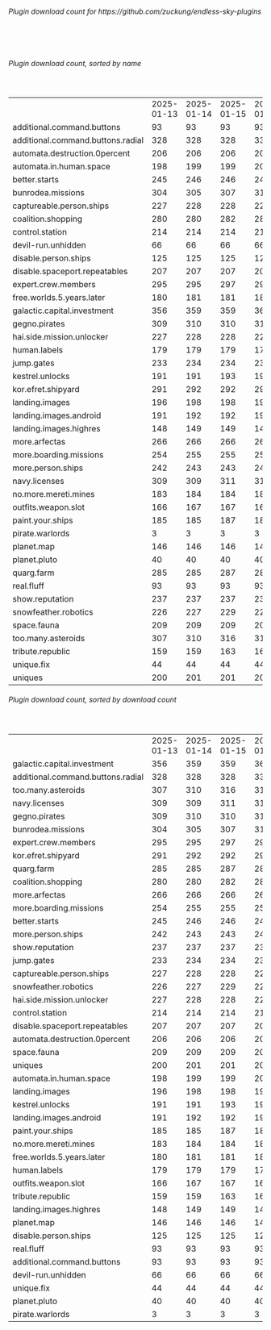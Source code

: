 <h6>Plugin download count for https://github.com/zuckung/endless-sky-plugins</h6><br>
<br>
<h6>Plugin download count, sorted by name</h6><sub><sup><br>
<table>
	<tr>
		<td></td>
		<td>2025-01-13</td>
		<td>2025-01-14</td>
		<td>2025-01-15</td>
		<td>2025-01-16</td>
		<td>2025-01-17</td>
		<td>2025-01-18</td>
		<td>2025-01-19</td>
		<td>today +</td>
	</tr>
	<tr>
		<td>additional.command.buttons</td>
		<td>93</td>
		<td>93</td>
		<td>93</td>
		<td>93</td>
		<td>93</td>
		<td>93</td>
		<td>93</td>
		<td></td>
	</tr>
	<tr>
		<td>additional.command.buttons.radial</td>
		<td>328</td>
		<td>328</td>
		<td>328</td>
		<td>330</td>
		<td>332</td>
		<td>334</td>
		<td>334</td>
		<td></td>
	</tr>
	<tr>
		<td>automata.destruction.0percent</td>
		<td>206</td>
		<td>206</td>
		<td>206</td>
		<td>206</td>
		<td>206</td>
		<td>208</td>
		<td>210</td>
		<td>+ 2</td>
	</tr>
	<tr>
		<td>automata.in.human.space</td>
		<td>198</td>
		<td>199</td>
		<td>199</td>
		<td>201</td>
		<td>201</td>
		<td>201</td>
		<td>201</td>
		<td></td>
	</tr>
	<tr>
		<td>better.starts</td>
		<td>245</td>
		<td>246</td>
		<td>246</td>
		<td>246</td>
		<td>246</td>
		<td>248</td>
		<td>248</td>
		<td></td>
	</tr>
	<tr>
		<td>bunrodea.missions</td>
		<td>304</td>
		<td>305</td>
		<td>307</td>
		<td>310</td>
		<td>310</td>
		<td>310</td>
		<td>310</td>
		<td></td>
	</tr>
	<tr>
		<td>captureable.person.ships</td>
		<td>227</td>
		<td>228</td>
		<td>228</td>
		<td>228</td>
		<td>228</td>
		<td>228</td>
		<td>232</td>
		<td>+ 4</td>
	</tr>
	<tr>
		<td>coalition.shopping</td>
		<td>280</td>
		<td>280</td>
		<td>282</td>
		<td>284</td>
		<td>284</td>
		<td>284</td>
		<td>284</td>
		<td></td>
	</tr>
	<tr>
		<td>control.station</td>
		<td>214</td>
		<td>214</td>
		<td>214</td>
		<td>216</td>
		<td>216</td>
		<td>216</td>
		<td>216</td>
		<td></td>
	</tr>
	<tr>
		<td>devil-run.unhidden</td>
		<td>66</td>
		<td>66</td>
		<td>66</td>
		<td>66</td>
		<td>66</td>
		<td>66</td>
		<td>66</td>
		<td></td>
	</tr>
	<tr>
		<td>disable.person.ships</td>
		<td>125</td>
		<td>125</td>
		<td>125</td>
		<td>125</td>
		<td>125</td>
		<td>125</td>
		<td>125</td>
		<td></td>
	</tr>
	<tr>
		<td>disable.spaceport.repeatables</td>
		<td>207</td>
		<td>207</td>
		<td>207</td>
		<td>207</td>
		<td>209</td>
		<td>211</td>
		<td>211</td>
		<td></td>
	</tr>
	<tr>
		<td>expert.crew.members</td>
		<td>295</td>
		<td>295</td>
		<td>297</td>
		<td>297</td>
		<td>297</td>
		<td>297</td>
		<td>299</td>
		<td>+ 2</td>
	</tr>
	<tr>
		<td>free.worlds.5.years.later</td>
		<td>180</td>
		<td>181</td>
		<td>181</td>
		<td>181</td>
		<td>181</td>
		<td>181</td>
		<td>181</td>
		<td></td>
	</tr>
	<tr>
		<td>galactic.capital.investment</td>
		<td>356</td>
		<td>359</td>
		<td>359</td>
		<td>361</td>
		<td>365</td>
		<td>367</td>
		<td>367</td>
		<td></td>
	</tr>
	<tr>
		<td>gegno.pirates</td>
		<td>309</td>
		<td>310</td>
		<td>310</td>
		<td>312</td>
		<td>312</td>
		<td>312</td>
		<td>312</td>
		<td></td>
	</tr>
	<tr>
		<td>hai.side.mission.unlocker</td>
		<td>227</td>
		<td>228</td>
		<td>228</td>
		<td>228</td>
		<td>228</td>
		<td>228</td>
		<td>228</td>
		<td></td>
	</tr>
	<tr>
		<td>human.labels</td>
		<td>179</td>
		<td>179</td>
		<td>179</td>
		<td>179</td>
		<td>179</td>
		<td>179</td>
		<td>179</td>
		<td></td>
	</tr>
	<tr>
		<td>jump.gates</td>
		<td>233</td>
		<td>234</td>
		<td>234</td>
		<td>234</td>
		<td>234</td>
		<td>235</td>
		<td>237</td>
		<td>+ 2</td>
	</tr>
	<tr>
		<td>kestrel.unlocks</td>
		<td>191</td>
		<td>191</td>
		<td>193</td>
		<td>195</td>
		<td>195</td>
		<td>195</td>
		<td>197</td>
		<td>+ 2</td>
	</tr>
	<tr>
		<td>kor.efret.shipyard</td>
		<td>291</td>
		<td>292</td>
		<td>292</td>
		<td>294</td>
		<td>294</td>
		<td>294</td>
		<td>296</td>
		<td>+ 2</td>
	</tr>
	<tr>
		<td>landing.images</td>
		<td>196</td>
		<td>198</td>
		<td>198</td>
		<td>198</td>
		<td>198</td>
		<td>198</td>
		<td>198</td>
		<td></td>
	</tr>
	<tr>
		<td>landing.images.android</td>
		<td>191</td>
		<td>192</td>
		<td>192</td>
		<td>192</td>
		<td>192</td>
		<td>192</td>
		<td>192</td>
		<td></td>
	</tr>
	<tr>
		<td>landing.images.highres</td>
		<td>148</td>
		<td>149</td>
		<td>149</td>
		<td>149</td>
		<td>149</td>
		<td>149</td>
		<td>149</td>
		<td></td>
	</tr>
	<tr>
		<td>more.arfectas</td>
		<td>266</td>
		<td>266</td>
		<td>266</td>
		<td>268</td>
		<td>268</td>
		<td>268</td>
		<td>270</td>
		<td>+ 2</td>
	</tr>
	<tr>
		<td>more.boarding.missions</td>
		<td>254</td>
		<td>255</td>
		<td>255</td>
		<td>257</td>
		<td>257</td>
		<td>259</td>
		<td>259</td>
		<td></td>
	</tr>
	<tr>
		<td>more.person.ships</td>
		<td>242</td>
		<td>243</td>
		<td>243</td>
		<td>243</td>
		<td>243</td>
		<td>243</td>
		<td>243</td>
		<td></td>
	</tr>
	<tr>
		<td>navy.licenses</td>
		<td>309</td>
		<td>309</td>
		<td>311</td>
		<td>313</td>
		<td>315</td>
		<td>315</td>
		<td>315</td>
		<td></td>
	</tr>
	<tr>
		<td>no.more.mereti.mines</td>
		<td>183</td>
		<td>184</td>
		<td>184</td>
		<td>186</td>
		<td>186</td>
		<td>186</td>
		<td>186</td>
		<td></td>
	</tr>
	<tr>
		<td>outfits.weapon.slot</td>
		<td>166</td>
		<td>167</td>
		<td>167</td>
		<td>167</td>
		<td>167</td>
		<td>167</td>
		<td>167</td>
		<td></td>
	</tr>
	<tr>
		<td>paint.your.ships</td>
		<td>185</td>
		<td>185</td>
		<td>187</td>
		<td>189</td>
		<td>189</td>
		<td>189</td>
		<td>189</td>
		<td></td>
	</tr>
	<tr>
		<td>pirate.warlords</td>
		<td>3</td>
		<td>3</td>
		<td>3</td>
		<td>3</td>
		<td>3</td>
		<td>3</td>
		<td>3</td>
		<td></td>
	</tr>
	<tr>
		<td>planet.map</td>
		<td>146</td>
		<td>146</td>
		<td>146</td>
		<td>146</td>
		<td>146</td>
		<td>146</td>
		<td>146</td>
		<td></td>
	</tr>
	<tr>
		<td>planet.pluto</td>
		<td>40</td>
		<td>40</td>
		<td>40</td>
		<td>40</td>
		<td>40</td>
		<td>40</td>
		<td>40</td>
		<td></td>
	</tr>
	<tr>
		<td>quarg.farm</td>
		<td>285</td>
		<td>285</td>
		<td>287</td>
		<td>289</td>
		<td>289</td>
		<td>289</td>
		<td>291</td>
		<td>+ 2</td>
	</tr>
	<tr>
		<td>real.fluff</td>
		<td>93</td>
		<td>93</td>
		<td>93</td>
		<td>93</td>
		<td>93</td>
		<td>93</td>
		<td>93</td>
		<td></td>
	</tr>
	<tr>
		<td>show.reputation</td>
		<td>237</td>
		<td>237</td>
		<td>237</td>
		<td>237</td>
		<td>238</td>
		<td>242</td>
		<td>242</td>
		<td></td>
	</tr>
	<tr>
		<td>snowfeather.robotics</td>
		<td>226</td>
		<td>227</td>
		<td>229</td>
		<td>229</td>
		<td>229</td>
		<td>231</td>
		<td>231</td>
		<td></td>
	</tr>
	<tr>
		<td>space.fauna</td>
		<td>209</td>
		<td>209</td>
		<td>209</td>
		<td>209</td>
		<td>209</td>
		<td>209</td>
		<td>209</td>
		<td></td>
	</tr>
	<tr>
		<td>too.many.asteroids</td>
		<td>307</td>
		<td>310</td>
		<td>316</td>
		<td>318</td>
		<td>320</td>
		<td>322</td>
		<td>322</td>
		<td></td>
	</tr>
	<tr>
		<td>tribute.republic</td>
		<td>159</td>
		<td>159</td>
		<td>163</td>
		<td>163</td>
		<td>163</td>
		<td>163</td>
		<td>163</td>
		<td></td>
	</tr>
	<tr>
		<td>unique.fix</td>
		<td>44</td>
		<td>44</td>
		<td>44</td>
		<td>44</td>
		<td>44</td>
		<td>44</td>
		<td>44</td>
		<td></td>
	</tr>
	<tr>
		<td>uniques</td>
		<td>200</td>
		<td>201</td>
		<td>201</td>
		<td>202</td>
		<td>202</td>
		<td>202</td>
		<td>202</td>
		<td></td>
	</tr>
</table>
</sub></sup>
<h6>Plugin download count, sorted by download count</h6><sub><sup><br>
<table>
	<tr>
		<td></td>
		<td>2025-01-13</td>
		<td>2025-01-14</td>
		<td>2025-01-15</td>
		<td>2025-01-16</td>
		<td>2025-01-17</td>
		<td>2025-01-18</td>
		<td>2025-01-19</td>
		<td>today +</td>
	</tr>
	<tr>
		<td>galactic.capital.investment</td>
		<td>356</td>
		<td>359</td>
		<td>359</td>
		<td>361</td>
		<td>365</td>
		<td>367</td>
		<td>367</td>
		<td></td>
	</tr>
	<tr>
		<td>additional.command.buttons.radial</td>
		<td>328</td>
		<td>328</td>
		<td>328</td>
		<td>330</td>
		<td>332</td>
		<td>334</td>
		<td>334</td>
		<td></td>
	</tr>
	<tr>
		<td>too.many.asteroids</td>
		<td>307</td>
		<td>310</td>
		<td>316</td>
		<td>318</td>
		<td>320</td>
		<td>322</td>
		<td>322</td>
		<td></td>
	</tr>
	<tr>
		<td>navy.licenses</td>
		<td>309</td>
		<td>309</td>
		<td>311</td>
		<td>313</td>
		<td>315</td>
		<td>315</td>
		<td>315</td>
		<td></td>
	</tr>
	<tr>
		<td>gegno.pirates</td>
		<td>309</td>
		<td>310</td>
		<td>310</td>
		<td>312</td>
		<td>312</td>
		<td>312</td>
		<td>312</td>
		<td></td>
	</tr>
	<tr>
		<td>bunrodea.missions</td>
		<td>304</td>
		<td>305</td>
		<td>307</td>
		<td>310</td>
		<td>310</td>
		<td>310</td>
		<td>310</td>
		<td></td>
	</tr>
	<tr>
		<td>expert.crew.members</td>
		<td>295</td>
		<td>295</td>
		<td>297</td>
		<td>297</td>
		<td>297</td>
		<td>297</td>
		<td>299</td>
		<td>+ 2</td>
	</tr>
	<tr>
		<td>kor.efret.shipyard</td>
		<td>291</td>
		<td>292</td>
		<td>292</td>
		<td>294</td>
		<td>294</td>
		<td>294</td>
		<td>296</td>
		<td>+ 2</td>
	</tr>
	<tr>
		<td>quarg.farm</td>
		<td>285</td>
		<td>285</td>
		<td>287</td>
		<td>289</td>
		<td>289</td>
		<td>289</td>
		<td>291</td>
		<td>+ 2</td>
	</tr>
	<tr>
		<td>coalition.shopping</td>
		<td>280</td>
		<td>280</td>
		<td>282</td>
		<td>284</td>
		<td>284</td>
		<td>284</td>
		<td>284</td>
		<td></td>
	</tr>
	<tr>
		<td>more.arfectas</td>
		<td>266</td>
		<td>266</td>
		<td>266</td>
		<td>268</td>
		<td>268</td>
		<td>268</td>
		<td>270</td>
		<td>+ 2</td>
	</tr>
	<tr>
		<td>more.boarding.missions</td>
		<td>254</td>
		<td>255</td>
		<td>255</td>
		<td>257</td>
		<td>257</td>
		<td>259</td>
		<td>259</td>
		<td></td>
	</tr>
	<tr>
		<td>better.starts</td>
		<td>245</td>
		<td>246</td>
		<td>246</td>
		<td>246</td>
		<td>246</td>
		<td>248</td>
		<td>248</td>
		<td></td>
	</tr>
	<tr>
		<td>more.person.ships</td>
		<td>242</td>
		<td>243</td>
		<td>243</td>
		<td>243</td>
		<td>243</td>
		<td>243</td>
		<td>243</td>
		<td></td>
	</tr>
	<tr>
		<td>show.reputation</td>
		<td>237</td>
		<td>237</td>
		<td>237</td>
		<td>237</td>
		<td>238</td>
		<td>242</td>
		<td>242</td>
		<td></td>
	</tr>
	<tr>
		<td>jump.gates</td>
		<td>233</td>
		<td>234</td>
		<td>234</td>
		<td>234</td>
		<td>234</td>
		<td>235</td>
		<td>237</td>
		<td>+ 2</td>
	</tr>
	<tr>
		<td>captureable.person.ships</td>
		<td>227</td>
		<td>228</td>
		<td>228</td>
		<td>228</td>
		<td>228</td>
		<td>228</td>
		<td>232</td>
		<td>+ 4</td>
	</tr>
	<tr>
		<td>snowfeather.robotics</td>
		<td>226</td>
		<td>227</td>
		<td>229</td>
		<td>229</td>
		<td>229</td>
		<td>231</td>
		<td>231</td>
		<td></td>
	</tr>
	<tr>
		<td>hai.side.mission.unlocker</td>
		<td>227</td>
		<td>228</td>
		<td>228</td>
		<td>228</td>
		<td>228</td>
		<td>228</td>
		<td>228</td>
		<td></td>
	</tr>
	<tr>
		<td>control.station</td>
		<td>214</td>
		<td>214</td>
		<td>214</td>
		<td>216</td>
		<td>216</td>
		<td>216</td>
		<td>216</td>
		<td></td>
	</tr>
	<tr>
		<td>disable.spaceport.repeatables</td>
		<td>207</td>
		<td>207</td>
		<td>207</td>
		<td>207</td>
		<td>209</td>
		<td>211</td>
		<td>211</td>
		<td></td>
	</tr>
	<tr>
		<td>automata.destruction.0percent</td>
		<td>206</td>
		<td>206</td>
		<td>206</td>
		<td>206</td>
		<td>206</td>
		<td>208</td>
		<td>210</td>
		<td>+ 2</td>
	</tr>
	<tr>
		<td>space.fauna</td>
		<td>209</td>
		<td>209</td>
		<td>209</td>
		<td>209</td>
		<td>209</td>
		<td>209</td>
		<td>209</td>
		<td></td>
	</tr>
	<tr>
		<td>uniques</td>
		<td>200</td>
		<td>201</td>
		<td>201</td>
		<td>202</td>
		<td>202</td>
		<td>202</td>
		<td>202</td>
		<td></td>
	</tr>
	<tr>
		<td>automata.in.human.space</td>
		<td>198</td>
		<td>199</td>
		<td>199</td>
		<td>201</td>
		<td>201</td>
		<td>201</td>
		<td>201</td>
		<td></td>
	</tr>
	<tr>
		<td>landing.images</td>
		<td>196</td>
		<td>198</td>
		<td>198</td>
		<td>198</td>
		<td>198</td>
		<td>198</td>
		<td>198</td>
		<td></td>
	</tr>
	<tr>
		<td>kestrel.unlocks</td>
		<td>191</td>
		<td>191</td>
		<td>193</td>
		<td>195</td>
		<td>195</td>
		<td>195</td>
		<td>197</td>
		<td>+ 2</td>
	</tr>
	<tr>
		<td>landing.images.android</td>
		<td>191</td>
		<td>192</td>
		<td>192</td>
		<td>192</td>
		<td>192</td>
		<td>192</td>
		<td>192</td>
		<td></td>
	</tr>
	<tr>
		<td>paint.your.ships</td>
		<td>185</td>
		<td>185</td>
		<td>187</td>
		<td>189</td>
		<td>189</td>
		<td>189</td>
		<td>189</td>
		<td></td>
	</tr>
	<tr>
		<td>no.more.mereti.mines</td>
		<td>183</td>
		<td>184</td>
		<td>184</td>
		<td>186</td>
		<td>186</td>
		<td>186</td>
		<td>186</td>
		<td></td>
	</tr>
	<tr>
		<td>free.worlds.5.years.later</td>
		<td>180</td>
		<td>181</td>
		<td>181</td>
		<td>181</td>
		<td>181</td>
		<td>181</td>
		<td>181</td>
		<td></td>
	</tr>
	<tr>
		<td>human.labels</td>
		<td>179</td>
		<td>179</td>
		<td>179</td>
		<td>179</td>
		<td>179</td>
		<td>179</td>
		<td>179</td>
		<td></td>
	</tr>
	<tr>
		<td>outfits.weapon.slot</td>
		<td>166</td>
		<td>167</td>
		<td>167</td>
		<td>167</td>
		<td>167</td>
		<td>167</td>
		<td>167</td>
		<td></td>
	</tr>
	<tr>
		<td>tribute.republic</td>
		<td>159</td>
		<td>159</td>
		<td>163</td>
		<td>163</td>
		<td>163</td>
		<td>163</td>
		<td>163</td>
		<td></td>
	</tr>
	<tr>
		<td>landing.images.highres</td>
		<td>148</td>
		<td>149</td>
		<td>149</td>
		<td>149</td>
		<td>149</td>
		<td>149</td>
		<td>149</td>
		<td></td>
	</tr>
	<tr>
		<td>planet.map</td>
		<td>146</td>
		<td>146</td>
		<td>146</td>
		<td>146</td>
		<td>146</td>
		<td>146</td>
		<td>146</td>
		<td></td>
	</tr>
	<tr>
		<td>disable.person.ships</td>
		<td>125</td>
		<td>125</td>
		<td>125</td>
		<td>125</td>
		<td>125</td>
		<td>125</td>
		<td>125</td>
		<td></td>
	</tr>
	<tr>
		<td>real.fluff</td>
		<td>93</td>
		<td>93</td>
		<td>93</td>
		<td>93</td>
		<td>93</td>
		<td>93</td>
		<td>93</td>
		<td></td>
	</tr>
	<tr>
		<td>additional.command.buttons</td>
		<td>93</td>
		<td>93</td>
		<td>93</td>
		<td>93</td>
		<td>93</td>
		<td>93</td>
		<td>93</td>
		<td></td>
	</tr>
	<tr>
		<td>devil-run.unhidden</td>
		<td>66</td>
		<td>66</td>
		<td>66</td>
		<td>66</td>
		<td>66</td>
		<td>66</td>
		<td>66</td>
		<td></td>
	</tr>
	<tr>
		<td>unique.fix</td>
		<td>44</td>
		<td>44</td>
		<td>44</td>
		<td>44</td>
		<td>44</td>
		<td>44</td>
		<td>44</td>
		<td></td>
	</tr>
	<tr>
		<td>planet.pluto</td>
		<td>40</td>
		<td>40</td>
		<td>40</td>
		<td>40</td>
		<td>40</td>
		<td>40</td>
		<td>40</td>
		<td></td>
	</tr>
	<tr>
		<td>pirate.warlords</td>
		<td>3</td>
		<td>3</td>
		<td>3</td>
		<td>3</td>
		<td>3</td>
		<td>3</td>
		<td>3</td>
		<td></td>
	</tr>
</table>
</sub></sup>
